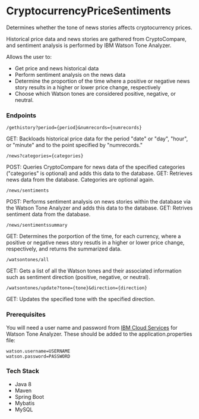 # CryptocurrencyPriceSentiments
Determines whether the tone of news stories affects cryptocurrency prices.

Historical price data and news stories are gathered from CryptoCompare, and sentiment analysis is performed by IBM Watson Tone Analyzer.

Allows the user to:

* Get price and news historical data
* Perform sentiment analysis on the news data
* Determine the proportion of the time where a positive or negative news story results in a higher or lower price change, respectively
* Choose which Watson tones are considered positive, negative, or neutral.

### Endpoints

``` 
/gethistory?period={period}&numrecords={numrecords}
```
GET: Backloads historical price data for the period "date" or "day", "hour", or "minute" and to the point specified by "numrecords."

```
/news?categories={categories}
```
POST: Queries CryptoCompare for news data of the specified categories ("categories" is optional) and adds this data to the database.
GET: Retrieves news data from the database. Categories are optional again.

```
/news/sentiments
```
POST: Performs sentiment analysis on news stories within the database via the Watson Tone Analyzer and adds this data to the database.
GET: Retrives sentiment data from the database.

```
/news/sentimentssummary
```
GET: Determines the porportion of the time, for each currency,  where a positive or negative news story resutls in a higher or lower price change, respectively, and returns the summarized data.

```
/watsontones/all
```
GET: Gets a list of all the Watson tones and their associated information such as sentiment direction (positive, negative, or neutral).

```
/watsontones/update?tone={tone}&direction={direction}
```
GET: Updates the specified tone with the specified direction.

### Prerequisites
You will need a user name and password from [IBM Cloud Services](https://www.ibm.com/watson/services/tone-analyzer/) for Watson Tone Analyzer. These should be added to the application.properties file:

```
watson.username=USERNAME
watson.password=PASSWORD
```

### Tech Stack
* Java 8
* Maven
* Spring Boot
* Mybatis
* MySQL
